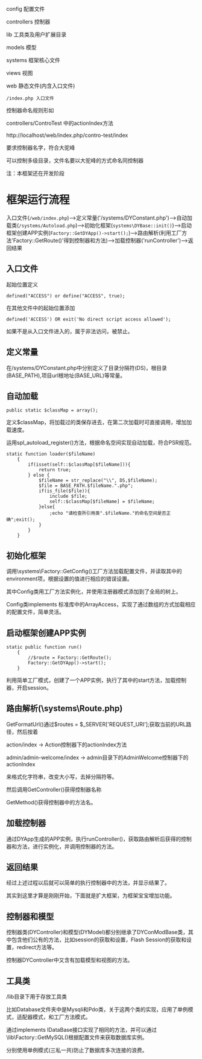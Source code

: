 config 配置文件

controllers 控制器

lib  工具类及用户扩展目录

models 模型

systems 框架核心文件

views 视图

web 静态文件(内含入口文件)

    /index.php 入口文件


控制器命名规则形如

controllers/ControTest 中的actionIndex方法

http://localhost/web/index.php/contro-test/index

要求控制器名字，符合大驼峰

可以控制多级目录，文件名要以大驼峰的方式命名同控制器



注：本框架还在开发阶段

# 框架运行流程

入口文件(`/web/index.php`)-->定义常量('/systems/DYConstant.php')-->自动加载类(`/systems/Autoload.php`)-->初始化框架(`systems\DYBase::init()`)-->启动框架创建APP实例(`Factory::GetDYApp()->start();`)-->路由解析(利用工厂方法'Factory::GetRoute()'得到控制器和方法)-->加载控制器('runController')-->返回结果

## 入口文件

起始位置定义

```
defined("ACCESS") or define("ACCESS", true);
```

在其他文件中的起始位置添加
```
defined('ACCESS') OR exit('No direct script access allowed');
```

如果不是从入口文件进入的，属于非法访问，被禁止。

## 定义常量

在/systems/DYConstant.php中分别定义了目录分隔符(DS)，根目录(BASE_PATH),项目url根地址(BASE_URL)等常量。

## 自动加载

```
public static $classMap = array();
```

定义$classMap，将加载过的类保存进去，在第二次加载时可直接调用，增加加载速度。

运用spl_autoload_register()方法，根据命名空间实现自动加载，符合PSR规范。

```
static function loader($fileName)
    {
        if(isset(self::$classMap[$fileName])){
            return true;
        } else {
            $fileName = str_replace("\\", DS,$fileName);
            $file = BASE_PATH.$fileName.".php";
            if(is_file($file)){
                include $file;
                self::$classMap[$fileName] = $fileName;
            }else{
                ;echo "请检查所引用类".$fileName."的命名空间是否正确";exit();
            }
        }
    }
```

## 初始化框架

调用\systems\Factory::GetConfig()工厂方法加载配置文件，并读取其中的environment项，根据设置的值进行相应的错误设置。

其中Config类用工厂方法实例化，并使用注册器模式添加到了全局的树上。

Config类implements 标准库中的ArrayAccess，实现了通过数组的方式加载相应的配置文件，简单灵活。

## 启动框架创建APP实例

```
static public function run()
    {
        //$route = Factory::GetRoute();
        Factory::GetDYApp()->start();
    }
```

利用简单工厂模式，创建了一个APP实例，执行了其中的start方法，加载控制器，开启session。

## 路由解析(\systems\Route.php)

GetFormatUrl()通过$routes = $_SERVER['REQUEST_URI'];获取当前的URL路径，然后按着

action/index -> Action控制器下的actionIndex方法

admin/admin-welcome/index -> admin目录下的AdminWelcome控制器下的actionIndex

来格式化字符串，改变大小写，去掉分隔符等。

然后调用GetController()获得控制器名称

GetMethod()获得控制器中的方法名。

## 加载控制器

通过DYApp生成的APP实例，执行runController()，获取路由解析后获得的控制器和方法，进行实例化，并调用控制器的方法。

## 返回结果

经过上述过程以后就可以简单的执行控制器中的方法，并显示结果了。

其实到这里才算是刚刚开始，下面就是扩大框架，为框架宝宝增加功能。

## 控制器和模型

控制器类(DYController)和模型(DYModel)都分别继承了DYConModBase类，其中包含他们公有的方法，比如session的获取和设置，Flash Session的获取和设置，redirect方法等。

控制器DYController中又含有加载模型和视图的方法。

## 工具类

/lib目录下用于存放工具类

比如Database文件夹中是Mysqli和Pdo类，关于这两个类的实现，应用了单例模式，适配器模式，和工厂方法模式。

通过implements IDataBase接口实现了相同的方法，并可以通过\lib\Factory::GetMySQL()根据配置文件来获取数据库实例。

分别使用单例模式(三私一共)防止了数据库多次连接的浪费。









